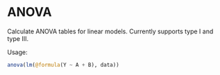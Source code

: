 # ANOVA
Calculate ANOVA tables for linear models. Currently supports type I and type III.

Usage:

```julia
anova(lm(@formula(Y ~ A + B), data))
```

